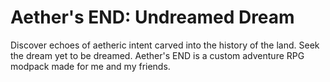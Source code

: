 # Aether's END: Undreamed Dream
Discover echoes of aetheric intent carved into the history of the land. Seek the dream yet to be dreamed. Aether's END is a custom adventure RPG modpack made for me and my friends.
